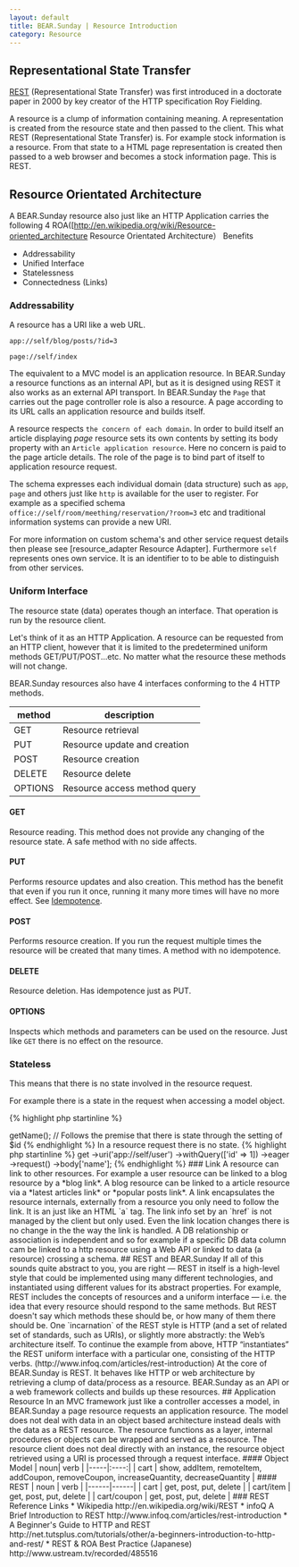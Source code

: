 ```yaml
---
layout: default
title: BEAR.Sunday | Resource Introduction
category: Resource
--- 
```


## Representational State Transfer

[REST](http://en.wikipedia.org/wiki/REST) (Representational State Transfer) was first introduced in a doctorate paper in 2000 by key creator of the HTTP specification Roy Fielding.

A resource is a clump of information containing meaning. A representation is created from the resource state and then passed to the client. This what REST (Representational State Transfer) is. For example stock information is a resource. From that state to a HTML page representation is created then passed to a web browser and becomes a stock information page. This is REST.

## Resource Orientated Architecture
A BEAR.Sunday resource also just like an HTTP Application carries the following 4 ROA([http://en.wikipedia.org/wiki/Resource-oriented_architecture Resource Orientated Architecture） Benefits

 * Addressability
 * Unified Interface
 * Statelessness
 * Connectedness (Links)

### Addressability 

A resource has a URI like a web URL.

```
app://self/blog/posts/?id=3
```

```
page://self/index
```

The equivalent to a MVC model is an application resource. In BEAR.Sunday a resource functions as an internal API, but as it is designed using REST it also works as an external API transport. In BEAR.Sunday the `Page` that carries out the page controller role is also a resource. A page according to its URL calls an application resource and builds itself.

A resource respects `the concern of each domain`. In order to build itself an article displaying *page* resource sets its own contents by setting its body property with an `Article application resource`. Here no concern is paid to the page article details. The role of the page is to bind part of itself to application resource request.

The schema expresses each individual domain (data structure) such as `app`, `page` and others just like `http` is available for the user to register. For example as a specified schema `office://self/room/meething/reservation/?room=3` etc and traditional information systems can provide a new URI.

For more information on custom schema's and other service request details then please see [resource_adapter Resource Adapter]. Furthermore `self` represents ones own service. It is an identifier to to be able to distinguish from other services.

### Uniform Interface 

The resource state (data) operates though an interface. That operation is run by the resource client. 

Let's think of it as an HTTP Application. A resource can be requested from an HTTP client, however that it is limited to the predetermined uniform methods GET/PUT/POST...etc. No matter what the resource these methods will not change.

BEAR.Sunday resources also have 4 interfaces conforming to the 4 HTTP methods.

| **method** | **description**|
|--------|------------|
| GET | Resource retrieval |
| PUT | Resource update and creation |
| POST | Resource creation |
| DELETE | Resource delete |
| OPTIONS | Resource access method query |

#### GET 
Resource reading. This method does not provide any changing of the resource state. A safe method with no side affects.

#### PUT 
Performs resource updates and also creation. This method has the benefit that even if you run it once, running it many more times will have no more effect. See [Idempotence](http://en.wikipedia.org/wiki/Idempotence).

#### POST 
Performs resource creation. If you run the request multiple times the resource will be created that many times. A method with no idempotence.

#### DELETE 
Resource deletion. Has idempotence just as PUT.

#### OPTIONS 
Inspects which methods and parameters can be used on the resource. Just like `GET` there is no effect on the resource.

### Stateless

This means that there is no state involved in the resource request.

For example there is a state in the request when accessing a model object.

{% highlight php startinline %}
<?php
$user = new User($id);
$name = $user->getName(); // Follows the premise that there is state through the setting of $id
{% endhighlight %}

In a resource request there is no state.

{% highlight php startinline %}
<?php
$name = $resource
  ->get
  ->uri('app://self/user')
  ->withQuery(['id' => 1])
  ->eager
  ->request()
  ->body['name'];
{% endhighlight %}

### Link

A resource can link to other resources. For example a user resource can be linked to a blog resource by a *blog link*. A blog resource can be linked to a article resource via a *latest articles link* or *popular posts link*.

A link encapsulates the resource internals, externally from a resource you only need to follow the link. It is an just like an HTML `a` tag. The link info set by an `href` is not managed by the client but only used. Even the link location changes there is no change in the the way the link is handled.

A DB relationship or association is independent and so for example if a specific DB data column cam be linked to a http resource using a Web API or linked to data (a resource) crossing a schema.

## REST and BEAR.Sunday

If all of this sounds quite abstract to you, you are right — REST in itself is a high-level style that could be implemented using many different technologies, and instantiated using different values for its abstract properties. For example, REST includes the concepts of resources and a uniform interface — i.e. the idea that every resource should respond to the same methods. But REST doesn't say which methods these should be, or how many of them there should be.

One `incarnation` of the REST style is HTTP (and a set of related set of standards, such as URIs), or slightly more abstractly: the Web’s architecture itself. To continue the example from above, HTTP “instantiates” the REST uniform interface with a particular one, consisting of the HTTP verbs. (http://www.infoq.com/articles/rest-introduction)

At the core of BEAR.Sunday is REST. It behaves like HTTP or web architecture by retrieving a clump of data/process as a resource. BEAR.Sunday as an API or a web framework collects and builds up these resources.

## Application Resource

In an MVC framework just like a controller accesses a model, in BEAR.Sunday a page resource requests an application resource.

The model does not deal with data in an object based architecture instead deals with the data as a REST resource. The resource functions as a layer, internal procedures or objects can be wrapped and served as a resource. The resource client does not deal directly with an instance,
the resource object retrieved using a URI is processed through a request interface.

#### Object Model

| noun| verb |
|-----|:----:|
| cart | show, addItem, remoteItem, addCoupon, removeCoupon, increaseQuantity, decreaseQuantity |


#### REST

| noun | verb |
|------|------|
| cart | get, post, put, delete |
| cart/item | get, post, put, delete |
| cart/coupon | get, post, put, delete |


### REST Reference Links

 * Wikipedia http://en.wikipedia.org/wiki/REST
 * infoQ A Brief Introduction to REST http://www.infoq.com/articles/rest-introduction
 * A Beginner's Guide to HTTP and REST http://net.tutsplus.com/tutorials/other/a-beginners-introduction-to-http-and-rest/
 * REST & ROA Best Practice (Japanese) http://www.ustream.tv/recorded/485516
